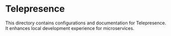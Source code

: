 # Telepresence
This directory contains configurations and documentation for Telepresence.
It enhances local development experience for microservices.
